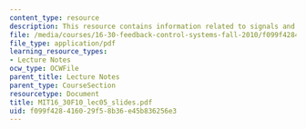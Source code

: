 ```yaml
---
content_type: resource
description: This resource contains information related to signals and systems.
file: /media/courses/16-30-feedback-control-systems-fall-2010/f099f428416029f58b36e45b836256e3_MIT16_30F10_lec05_slides.pdf
file_type: application/pdf
learning_resource_types:
- Lecture Notes
ocw_type: OCWFile
parent_title: Lecture Notes
parent_type: CourseSection
resourcetype: Document
title: MIT16_30F10_lec05_slides.pdf
uid: f099f428-4160-29f5-8b36-e45b836256e3
---
```

